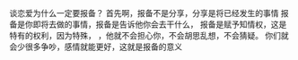 谈恋爱为什么一定要报备？
首先啊，报备不是分享，分享是将已经发生的事情
报备是你即将去做的事情，报备是告诉他你会去干什么，
报备是赋予知情权，这是特有的权利，因为特殊，
，他就不会担心你，不会胡思乱想，不会猜疑。
你们就会少很多争吵，感情就能更好，这就是报备的意义